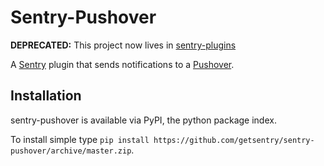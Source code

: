 Sentry-Pushover
=============

**DEPRECATED:** This project now lives in [sentry-plugins](https://github.com/getsentry/sentry-plugins)

A [Sentry](https://www.getsentry.com/) plugin that sends notifications to a [Pushover](https://pushover.net).

Installation
------------
sentry-pushover is available via PyPI, the python package index.

To install simple type `pip install https://github.com/getsentry/sentry-pushover/archive/master.zip`.
